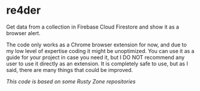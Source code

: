# re4der
Get data from a collection in Firebase Cloud Firestore and show it as a browser alert.   

The code only works as a Chrome browser extension for now, and due to my low level of expertise coding it might be unoptimized. 
You can use it as a guide for your project in case you need it, but I DO NOT recommend any user to use it directly as an extension. It is completely safe to use, but as I said, there are many things that could be improved.

*This code is based on some Rusty Zone repositories* 
